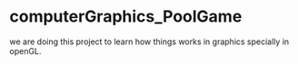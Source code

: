 # computerGraphics_PoolGame
we are doing this project to learn how things works in graphics specially in openGL.
